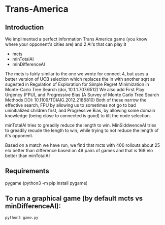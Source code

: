# Trans-America
## Introduction
We implimented a perfect information Trans America game (you know where your opponent's cities are)
and 2 AI's that can play it
* mcts
* minTotalAI
* minDifferenceAI

The mcts is fairly similar to the one we wrote for connect 4, but uses a better version of UCB selection which
replaces the ln with another sqrt as sugested in Regulation of Exploration for Simple Regret
Minimization in Monte-Carlo Tree Search (doi, 10.1.1.707.6512)
We also add First Play Urgency (FPU), and Progressive Bias (A Survey of Monte Carlo Tree Search Methods DOI: 10.1109/TCIAIG.2012.2186810)
Both of these narrow the effective search, FPU by allowing us to sometimes not go to bad uninitialized children first,
and Progressive Bias, by allowing some domain knowledge (being close to connected is good) to tilt the node selection.

minTotalAI tries to greadily reduce the length to win.
MinSiddwenceAI tries to greadily recude the length to win, while trying to not reduce the length of it's opponent.

Based on a match we have run, we find that mcts with 400 rollouts about 25 elo better than difference based on 49 pairs of games
and that is 168 elo better than minTotalAI

## Requirements
pygame (python3 -m pip install pygame)

## To run a graphical game (by default mcts vs minDifferenceAI):
    python3 game.py
